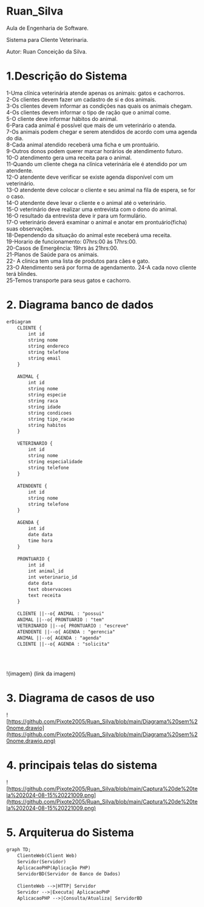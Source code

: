 # Ruan_Silva
Aula de Engenharia de Software.  

Sistema para Cliente Veterinaria.

Autor: Ruan Conceição da Silva.   


# 1.Descrição do Sistema
1-Uma clínica veterinária atende apenas os animais: gatos e cachorros.  
2-Os clientes devem fazer um cadastro de si e dos animais.     
3-Os clientes devem informar as condições nas quais os animais chegam.   
4-Os clientes devem informar o tipo de ração que o animal come.         
5-O cliente deve informar hábitos do animal.        
6-Para cada animal é possível que mais de um veterinário o atenda.      
7-Os animais podem chegar e serem atendidos de acordo com uma agenda do dia.        
8-Cada animal atendido receberá uma ficha e um prontuário.          
9-Outros donos podem querer marcar horários de atendimento futuro.      
10-O atendimento gera uma receita para o animal.        
11-Quando um cliente chega na clínica veterinária ele é atendido por um atendente.          
12-O atendente deve verificar se existe agenda disponível com um veterinário.           
13-O atendente deve colocar o cliente e seu animal na fila de espera, se for o caso.          
14-O atendente deve levar o cliente e o animal até o veterinário.           
15-O veterinário deve realizar uma entrevista com o dono do animal.               
16-O resultado da entrevista deve ir para um formulário.            
17-O veterinário deverá examinar o animal e anotar em prontuário(ficha) suas observações.              
18-Dependendo da situação do animal este receberá uma receita.          
19-Horario de funcionamento: 07hrs:00 às 17hrs:00.                  
20-Casos de Emergência: 19hrs às 21hrs:00.  
21-Planos de Saúde para os animais.     
22- A clinica tem uma lista de produtos para cães e gato.   
23-O Atendimento será por forma de agendamento. 
24-A cada novo cliente terá blindes.    
25-Temos transporte para seus gatos e cachorro. 


# 2. Diagrama banco de dados

```mermaid
erDiagram
    CLIENTE {
        int id
        string nome
        string endereco
        string telefone
        string email
    }

    ANIMAL {
        int id
        string nome
        string especie
        string raca
        string idade
        string condicoes
        string tipo_racao
        string habitos
    }

    VETERINARIO {
        int id
        string nome
        string especialidade
        string telefone
    }

    ATENDENTE {
        int id
        string nome
        string telefone
    }

    AGENDA {
        int id
        date data
        time hora
    }

    PRONTUARIO {
        int id
        int animal_id
        int veterinario_id
        date data
        text observacoes
        text receita
    }

    CLIENTE ||--o{ ANIMAL : "possui"
    ANIMAL ||--o{ PRONTUARIO : "tem"
    VETERINARIO ||--o{ PRONTUARIO : "escreve"
    ATENDENTE ||--o{ AGENDA : "gerencia"
    ANIMAL ||--o{ AGENDA : "agenda"
    CLIENTE ||--o{ AGENDA : "solicita"




```

!{imagem} (link da imagem)

# 3. Diagrama de casos de uso

![https://github.com/Pixote2005/Ruan_Silva/blob/main/Diagrama%20sem%20nome.drawio](https://github.com/Pixote2005/Ruan_Silva/blob/main/Diagrama%20sem%20nome.drawio.png)

# 4. principais telas do sistema

![https://github.com/Pixote2005/Ruan_Silva/blob/main/Captura%20de%20tela%202024-08-15%20221009.png](https://github.com/Pixote2005/Ruan_Silva/blob/main/Captura%20de%20tela%202024-08-15%20221009.png)


# 5. Arquiterua do Sistema

```mermaid
graph TD;
    ClienteWeb(Client Web)
    Servidor(Servidor)
    AplicacaoPHP(Aplicação PHP)
    ServidorBD(Servidor de Banco de Dados)

    ClienteWeb -->|HTTP| Servidor
    Servidor -->|Executa| AplicacaoPHP
    AplicacaoPHP -->|Consulta/Atualiza| ServidorBD
```


